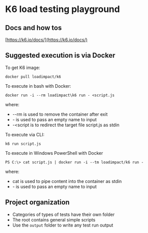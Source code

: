 # K6 load testing playground

## Docs and how tos

[https://k6.io/docs/](https://k6.io/docs/)

## Suggested execution is via Docker

To get K6 image:

`docker pull loadimpact/k6`

To execute in bash with Docker:

`docker run -i --rm loadimpact\k6 run - <script.js`

where:
- --rm is used to remove the container after exit
- \- is used to pass an empty name to input
- \-<script is to redirect the target file script.js as stdin

To execute via CLI:

`k6 run script.js`

To execute in Windows PowerShell with Docker

`PS C:\> cat script.js | docker run -i --tm loadimpact/k6 run -`

where:
- cat is used to pipe content into the container as stdin
- \- is used to pass an empty name to input

## Project organization

- Categories of types of tests have their own folder
- The root contains general simple scripts
- Use the `output` folder to write any test run output
